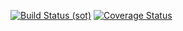 [![Build Status (sot)](https://travis-ci.org/sotlampr/studious-octo-spork.svg?branch=sot)](https://travis-ci.org/sotlampr/studious-octo-spork)
[![Coverage Status](https://coveralls.io/repos/github/sotlampr/studious-octo-spork/badge.svg?branch=sot)](https://coveralls.io/github/sotlampr/studious-octo-spork?branch=dev)
